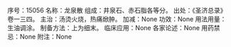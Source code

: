 序号：15056
名称：龙泉散
组成：井泉石、赤石脂各等分。
出处：《圣济总录》卷一三四。
主治：汤烫火烧，热痛焮肿。
加减：None
功效：None
用法用量：生油调涂。
制备方法：上为细末。
临床应用：None
各家论述：None
用药禁忌：None
附注：None
